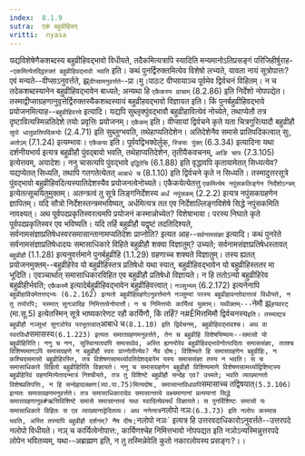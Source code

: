 ```yaml
---
index:  8.1.9
sutra:  एकं बहुव्रीहिवत्
vritti:  nyasa
---
```


यद्यविशेषेणैकशब्दस्य बहुव्रीहिवद्भावो विधीयते, तदैकमित्यत्रापि स्यादिति मन्यमानोऽतिप्रसङ्गं परिजिहीर्षुराह--`एकमित्येतद्द्विरुक्तं बहुव्रीहिवद्भावो भवति` इति। कथं पुनर्द्विरुक्तमित्येव विशेषो लभ्यते, यावता नायं सूत्रोपात्तः? एवं मन्यते--वीप्साऽनुवर्त्तते, झ्र्`वीप्सामनुवर्त्तते`--प्रा।मु।पाठःट वीप्सायाञ्च पूर्वमेव द्विर्वचनं विहितम्। न च तदेकशब्दस्यानेन बहुव्रीहिवद्भावेन बाध्यते; अन्यथा हि `एकैकस्य प्राचाम्` (8.2.86) इति निर्देशो नोपपद्येत। तस्माद्वीप्साग्रहणानुवृत्तेर्द्विरुक्तस्यैकशब्दस्यायं बहुव्रीहवद्भावो विज्ञायत इति। किं पुनर्बहुव्रीहिवद्भावे प्रयोजनमित्याह--`बहुव्रीहिवत्त्वे` इत्यादि। यद्यपि सुब्लृक्पुंवद्भावौ बहुव्रीहावित्येवं नोच्येते, तथाप्येतौ तत्र दृष्टावित्यस्मिन्नतिदेशे तयोः प्रवृत्तिः प्रयोजनम्। `एकैकम्` इति। वीप्सायां द्विर्वचने कृते यता चित्रगुरित्यादौ बहुव्रीहौ `सुपो धातुप्रातिपदिकयोः` (2.4.71) इति सुब्लुग्भवति, तथेहाप्यतिदेशेन। अतिदेशेनैव समासे प्रातिपदिकत्वात् सुः, `अतोऽम्` (7.1.24) इत्यम्भावः। `एकैकया` इति। पूर्ववद्विभक्देर्लुक्, `स्त्रियाः पुंक्त्` (6.3.34) इत्यादिना यथा दर्शनीयभार्य इत्यत्र बहुव्रीहौ पुंवद्बावो भवति, तथेहाप्यतिदेशेन, तृतीयैकवचनम्, `आङि चापः` (7.3.105) इत्येत्तवम्, अयादेशः। ननु चासत्यपि पुंवद्भावे `वृद्धिरेचि` (6.1.88) इति वृद्धावपि कृतायामेतत् सिध्यत्येव? यद्यप्येतत् सिध्यति, तथापि गतगतेत्येतत् `आबाधे च` (8.1.10) इति द्विर्वचने कृते न सिध्यति। तस्मादुत्तरसूत्रे पुंवद्भावो बहुव्रीहिवदित्यस्यातिदेशस्यैव प्रयोजनत्वेनोच्यते। एकैकयेत्येतत्तु `एकमित्येष नपुंसकलिङ्गेन निर्देशोऽन्त्रम्` इत्येतत्सूचयितुमुक्तम्। अतन्त्रत्वं तु सूत्रे लिङ्गनिर्देशस्य `अर्धं नपुंसकम्` (2.2.2) इत्यत्र नपुंसकग्रहणेन ज्ञापितम्। यदि सौत्रो निर्देशस्तन्त्रमभविष्यत्, अर्धमित्यत्र तत एव निर्देशाल्लिङ्गविशेषे सिद्धे नपुंसकमिति नावक्ष्यत्। अथ पूर्वपदप्रकृतिस्वरत्वमपि प्रयोजनं कस्मान्नोच्येत? विशेषाभावा। परस्य निघाते कृते पूर्वपदप्रकृतिस्वर एव भविष्यति।
यदि तर्हि बहुव्रीहौ यद्वृष्टं तदतिदिश्यते, सर्वनामसंज्ञाप्रतिषेधस्वरसमासान्तानामप्यतिदेशः प्राप्नोति? इत्यत आह--`सर्वनामसंज्ञा` इत्यादि। कथं पुनरेते सर्वनामसंज्ञाप्रतिषेधादयः समासाधिकारे विहिते बहुव्रीहौ शक्या विज्ञातुम्? उच्यते; सर्वनामसंज्ञाप्रतिषेधस्तावत् `बहुव्रीहौ` (1.1.28) इत्यनुवर्त्तमाने पुनर्बहुव्रीहि (1.1.29) ग्रहणाच्च शक्यते विज्ञातुम्। तस्य ह्यतत् प्रयोजनमुक्तम्--बहुव्रीहेरेव यो बहुव्रीहिस्तत्र प्रतिषेधो यथा स्यात्, बहुव्रीहिवद्भावेन यो बहुव्रीहिस्ततर मा भूदिति। एवञ्चार्थात् समासाधिकारविहित एव बहुव्रीहौ प्रतिषेधो विज्ञायते। न हि ततोऽन्यो बहुव्रीहिरेव बहुव्रीहीर्भवति; `एकैकस्मै` इत्यादेर्बहुव्रीहिवद्भावेन बहुव्रीहिवत्त्वात्। `नञ्सुभ्यम्` (6.2.172) इत्यनेनापि `बहुव्रीहाविदमेतत्तद्भ्यः (6.2.162) इत्यतो बहुव्रीहिग्रहणेऽनुवर्त्तमाने नञ्सुम्यां परस्य बहुव्रीहावन्तोदात्तत्वं विधीयते, न तु तयोरपि; यस्मात् सुनञादिह निमित्तत्वेनोपात्तौ। न च निमित्तयोः कार्यित्वं युक्तम्। यथीक्तम्---`नेमौ झ्र्`हयवरट्` (मा.सू.5) इत्येतस्मिन् सूत्रे भाष्यकारेणट रहौ कार्यिणौ, किं तर्हि? न#Êमित्तमिमौ द्विर्वचनस्य` इति। तस्माद्यत्र बहुव्रीहौ नञ्सूभां सुनञोरेव परभूतत्वात् `आबाधे च` (8.1.10) इति द्विर्वचनम्, बहुव्रीहिवद्भावश्च। अथ वा स्वरविधौ `समासस्य` (6.1.223) इत्यतः समातग्रहणमनुवर्त्तते, तेन च बहुव्रीहि विशेषयिष्यामः--समासो यो बहुव्रीहिरिति। ननु च नन, सुस्वित्यतावपि समासावेव, अस्ति ह्यनयोरेव बहुव्रीहिवद्भावेनोत्पादिता समाससंज्ञा, ततश्च विशिष्यमाणऽपि समासग्रहणे न बहुव्रीहौ स्वरः प्राप्नोतीत्येव? नैव दोषः; विशिष्यते हि समासग्रहणेन बहुव्रीहिः, न कश्चिदसमासो बहुव्रीहिरस्ति, तत्र विशेषणसामर्थ्यावतिदेशद्बारेम यस्य समाससंज्ञा तस्य न भवति। स च समासाधिकारे विहितो बहुव्रीहिरिति विज्ञायते। ननु च समासग्रहणेन बहुव्रीहौ विशिष्यमाणे विशेषणसामर्थ्याद्विशिष्टस्य बहुव्रीहेरिवं ग्रहणमित्येतादन्मात्रं निश्चीयते, तत्र तु विशिष्टे बहुव्रीहौ सन्देह एव? उच्यते; भवति व्याख्यानतो विशेषप्रतिपत्तिः, न हि सन्देहादलक्षण(व्या.पा.75)मित्यदोषः, समासान्तविधावपि `समासाच्च तद्विषयात्` (5.3.106) इत्यतः समासग्रहणमनुवर्त्तते। तत्र समासाधिकारादेव समासान्तत्वे वक्ष्यमाणानां प्रत्ययानां सिद्धे समासग्रहणानुव#ऋत्तिविशिष्टे समासे समासान्तत्वं यथा स्वादित्येवमर्थं विज्ञायते। स पुनर्विशिष्टः समासो यः समासाधिकारे विहितः स एव व्याख्यानाद्वेदितव्यः। अथ ननेत्यत्र `नलोपो नञः` (6.3.73) इति नलोपः कस्मान्न भवति, अस्ति तस्यापि बहुव्रीहौ दर्शनम्? नैष दीषः; `नलोपो नञः` इत्यत्र हि उत्तरवदाधिकारोऽनुवर्त्तते--उत्तरपदे नलोपो विधीयते। नञ् च कार्यित्वेनोपात्त:, कार्यिणश्चेह निमित्तभावो नोपपद्यत इति नञोऽन्यस्मिन्नुत्तरपदे लोपेन भवितव्यम्, यथा--अब्राह्मण इति, न तु तस्मिन्नेवेति कुतो नकारलोपस्य प्रसङ्गः?।।

